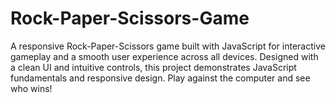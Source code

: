# Rock-Paper-Scissors-Game
A responsive Rock-Paper-Scissors game built with JavaScript for interactive gameplay and a smooth user experience across all devices. Designed with a clean UI and intuitive controls, this project demonstrates JavaScript fundamentals and responsive design. Play against the computer and see who wins!
